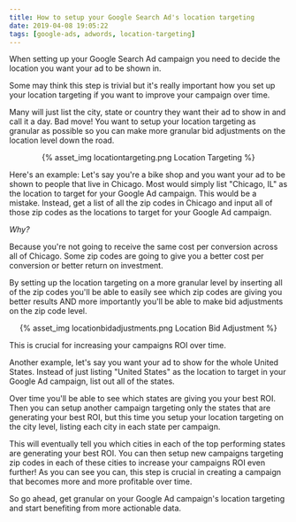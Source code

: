 ```yaml
---
title: How to setup your Google Search Ad's location targeting
date: 2019-04-08 19:05:22
tags: [google-ads, adwords, location-targeting]
---
```


When setting up your Google Search Ad campaign you need to decide the location you want your ad to be shown in.

Some may think this step is trivial but it's really important how you set up your location targeting if you want to improve your campaign over time.

Many will just list the city, state or country they want their ad to show in and call it a day. Bad move! You want to setup your location targeting as granular as possible so you can make more granular bid adjustments on the location level down the road.

<center>{% asset_img locationtargeting.png Location Targeting %}</center>

Here's an example: Let's say you're a bike shop and you want your ad to be shown to people that live in Chicago. Most would simply list "Chicago, IL" as the location to target for your Google Ad campaign. This would be a mistake. Instead, get a list of all the zip codes in Chicago and input all of those zip codes as the locations to target for your Google Ad campaign.

*Why?*

Because you're not going to receive the same cost per conversion across all of Chicago. Some zip codes are going to give you a better cost per conversion or better return on investment. 

By setting up the location targeting on a more granular level by inserting all of the zip codes you'll be able to easily see which zip codes are giving you better results AND more importantly you'll be able to make bid adjustments on the zip code level. 

<center>{% asset_img locationbidadjustments.png Location Bid Adjustment %}</center>

This is crucial for increasing your campaigns ROI over time.

Another example, let's say you want your ad to show for the whole United States. Instead of just listing "United States" as the location to target in your Google Ad campaign, list out all of the states. 

Over time you'll be able to see which states are giving you your best ROI. Then you can setup another campaign targeting only the states that are generating your best ROI, but this time you setup your location targeting on the city level, listing each city in each state per campaign. 

This will eventually tell you which cities in each of the top performing states are generating your best ROI. You can then setup new campaigns targeting zip codes in each of these cities to increase your campaigns ROI even further! As you can see you can, this step is crucial in creating a campaign that becomes more and more profitable over time.

So go ahead, get granular on your Google Ad campaign's location targeting and start benefiting from more actionable data.